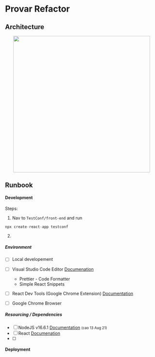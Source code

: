# Provar Refactor

## Architecture

<p align="center">
    <img src="https://user-images.githubusercontent.com/8760590/129457450-be375de1-b459-48a5-8d34-769281d33fef.png" width="450">
</p>

## Runbook

#### Development
Steps: 
1. Nav to `TestConf/front-end` and run 
```javascript 
npx create-react-app testconf
```

2. 
##### Environment 
- [ ] Local developement 
- [ ] Visual Studio Code Editor [Documenation](https://code.visualstudio.com/docs/?dv=osx)
    + Prettier - Code Formatter
    + Simple React Snippets

- [ ] React Dev Tools (Google Chrome Extension) [Documentation](https://chrome.google.com/webstore/detail/react-developer-tools/fmkadmapgofadopljbjfkapdkoienihi?hl=en)
- [ ] Google Chrome Browser


##### Resourcing / Dependencies
- [ ] NodeJS v16.6.1 [Documentation](https://nodejs.org/en/) <small> (cao 13 Aug 21) </small>
- [ ] React [Documenation](https://reactjs.org/docs/getting-started.html)
- [ ] 

#### Deployment